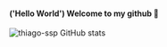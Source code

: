 #### ('Hello World') Welcome to my github 👋

![thiago-ssp GitHub stats](https://github-readme-stats.vercel.app/api?username=thiago-ssp&show_icons=true&theme=transparent)
